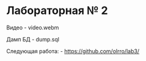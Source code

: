 # Лабораторная № 2

Видео - video.webm

Дамп БД - dump.sql

Следующая работа: - https://github.com/olrro/lab3/

